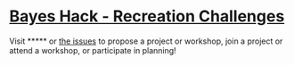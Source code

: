 # [Bayes Hack - Recreation Challenges](http://bayeshack.org/prompts)

Visit ***** or [the issues](https://github.com/usinterior/hackathon/issues) to propose a project or workshop, join a project or attend a workshop, or participate in planning!
